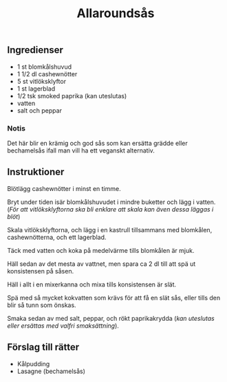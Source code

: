 ﻿---
title: Allaroundsås
slug: allaroundsas
tags: [Sås, Basrecept]
---

## Ingredienser

* 1 st blomkålshuvud
* 1 1/2 dl cashewnötter
* 5 st vitlöksklyftor
* 1 st lagerblad
* 1/2 tsk smoked paprika (kan uteslutas)
* vatten
* salt och peppar

### Notis

Det här blir en krämig och god sås som kan ersätta grädde eller bechamelsås ifall man vill ha ett veganskt alternativ.

## Instruktioner

Blötlägg cashewnötter i minst en timme.

Bryt under tiden isär blomkålshuvudet i mindre buketter och lägg i vatten. (*För att vitlöksklyftorna ska bli enklare att skala kan även dessa läggas i blöt*)

Skala vitlöksklyftorna, och lägg i en kastrull tillsammans med blomkålen, cashewnötterna, och ett lagerblad.

Täck med vatten och koka på medelvärme tills blomkålen är mjuk.

Häll sedan av det mesta av vattnet, men spara ca 2 dl till att spä ut konsistensen på såsen.

Häll i allt i en mixerkanna och mixa tills konsistensen är slät.

Spä med så mycket kokvatten som krävs för att få en slät sås, eller tills den blir så tunn som önskas.

Smaka sedan av med salt, peppar, och rökt paprikakrydda (*kan uteslutas eller ersättas med valfri smaksättning*).

## Förslag till rätter

* Kålpudding
* Lasagne (bechamelsås)
